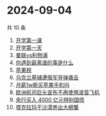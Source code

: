 # 2024-09-04

共 10 条

<!-- BEGIN -->
<!-- 最后更新时间 Wed Sep 04 2024 02:12:07 GMT+0800 (China Standard Time) -->

1. [开学第一课](https://www.zhihu.com/search?q=%E5%BC%80%E5%AD%A6%E7%AC%AC%E4%B8%80%E8%AF%BE)
1. [开学第一天](https://www.zhihu.com/search?q=%E5%BC%80%E5%AD%A6%E7%AC%AC%E4%B8%80%E5%A4%A9)
1. [曼联vs利物浦](https://www.zhihu.com/search?q=%E6%9B%BC%E8%81%94vs%E5%88%A9%E7%89%A9%E6%B5%A6)
1. [你遇到最离谱的事是什么](https://www.zhihu.com/search?q=%E4%BD%A0%E9%81%87%E5%88%B0%E6%9C%80%E7%A6%BB%E8%B0%B1%E7%9A%84%E4%BA%8B%E6%98%AF%E4%BB%80%E4%B9%88)
1. [苹果税](https://www.zhihu.com/search?q=%E8%8B%B9%E6%9E%9C%E7%A8%8E)
1. [乌克兰基辅遭俄军导弹袭击](https://www.zhihu.com/search?q=%E4%B9%8C%E5%85%8B%E5%85%B0%E5%9F%BA%E8%BE%85%E9%81%AD%E4%BF%84%E5%86%9B%E5%AF%BC%E5%BC%B9%E8%A2%AD%E5%87%BB)
1. [月薪1w能买苹果手机吗](https://www.zhihu.com/search?q=%E6%9C%88%E8%96%AA1w%E8%83%BD%E4%B9%B0%E8%8B%B9%E6%9E%9C%E6%89%8B%E6%9C%BA%E5%90%97)
1. [欧洲航司巨头宣布不再使用波音飞机](https://www.zhihu.com/search?q=%E6%AC%A7%E6%B4%B2%E8%88%AA%E5%8F%B8%E5%B7%A8%E5%A4%B4%E5%AE%A3%E5%B8%83%E4%B8%8D%E5%86%8D%E4%BD%BF%E7%94%A8%E6%B3%A2%E9%9F%B3%E9%A3%9E%E6%9C%BA)
1. [央行买入 4000 亿元特别国债](https://www.zhihu.com/search?q=%E5%A4%AE%E8%A1%8C%E4%B9%B0%E5%85%A5%204000%20%E4%BA%BF%E5%85%83%E7%89%B9%E5%88%AB%E5%9B%BD%E5%80%BA)
1. [塔克拉玛干沙漠养出大螃蟹](https://www.zhihu.com/search?q=%E5%A1%94%E5%85%8B%E6%8B%89%E7%8E%9B%E5%B9%B2%E6%B2%99%E6%BC%A0%E5%85%BB%E5%87%BA%E5%A4%A7%E8%9E%83%E8%9F%B9)

<!-- END -->
